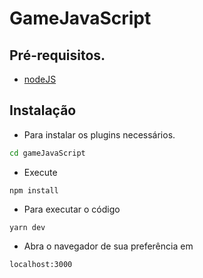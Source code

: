 # GameJavaScript

## Pré-requisitos.

* [nodeJS](https://nodejs.org/en/)

## Instalação

* Para instalar os plugins necessários.

``` bash
cd gameJavaScript
```

* Execute

```
npm install
```

* Para executar o código

```
yarn dev
```

* Abra o navegador de sua preferência em

```
localhost:3000
```
